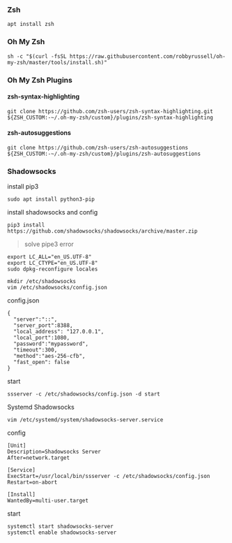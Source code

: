 ### Zsh
```
apt install zsh
```

### Oh My Zsh
```
sh -c "$(curl -fsSL https://raw.githubusercontent.com/robbyrussell/oh-my-zsh/master/tools/install.sh)"
```

### Oh My Zsh Plugins

#### zsh-syntax-highlighting
```
git clone https://github.com/zsh-users/zsh-syntax-highlighting.git ${ZSH_CUSTOM:-~/.oh-my-zsh/custom}/plugins/zsh-syntax-highlighting
```

#### zsh-autosuggestions
```
git clone https://github.com/zsh-users/zsh-autosuggestions ${ZSH_CUSTOM:-~/.oh-my-zsh/custom}/plugins/zsh-autosuggestions
```

### Shadowsocks
install pip3
```
sudo apt install python3-pip
```
install shadowsocks and config
```
pip3 install https://github.com/shadowsocks/shadowsocks/archive/master.zip
```
> solve pipe3 error
```
export LC_ALL="en_US.UTF-8"
export LC_CTYPE="en_US.UTF-8"
sudo dpkg-reconfigure locales
```
```
mkdir /etc/shadowsocks
vim /etc/shadowsocks/config.json
```
config.json
```
{
  "server":"::",
  "server_port":8388,
  "local_address": "127.0.0.1",
  "local_port":1080,
  "password":"mypassword",
  "timeout":300,
  "method":"aes-256-cfb",
  "fast_open": false
}
```
start
```
ssserver -c /etc/shadowsocks/config.json -d start
```
Systemd Shadowsocks
```
vim /etc/systemd/system/shadowsocks-server.service
```
config 
```
[Unit]
Description=Shadowsocks Server
After=network.target

[Service]
ExecStart=/usr/local/bin/ssserver -c /etc/shadowsocks/config.json
Restart=on-abort

[Install]
WantedBy=multi-user.target
```
start
```
systemctl start shadowsocks-server
systemctl enable shadowsocks-server
```
